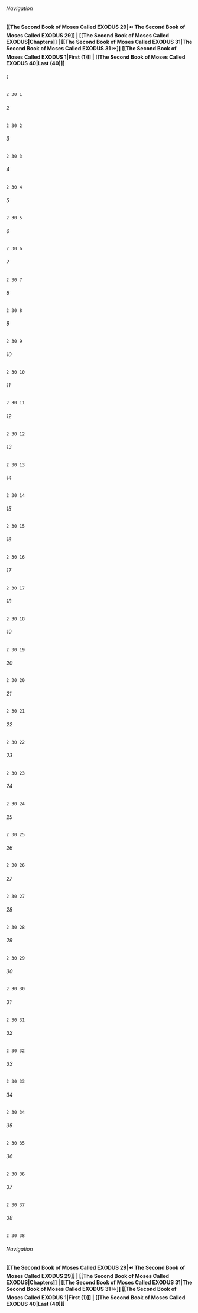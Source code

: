 
###### Navigation
**[[The Second Book of Moses Called EXODUS 29|⏪ The Second Book of Moses Called EXODUS 29]] | [[The Second Book of Moses Called EXODUS|Chapters]] | [[The Second Book of Moses Called EXODUS 31|The Second Book of Moses Called EXODUS 31 ⏩]]**
**[[The Second Book of Moses Called EXODUS 1|First (1)]] | [[The Second Book of Moses Called EXODUS 40|Last (40)]]**

###### 1
``` verse
2 30 1 
```
###### 2
``` verse
2 30 2 
```
###### 3
``` verse
2 30 3 
```
###### 4
``` verse
2 30 4 
```
###### 5
``` verse
2 30 5 
```
###### 6
``` verse
2 30 6 
```
###### 7
``` verse
2 30 7 
```
###### 8
``` verse
2 30 8 
```
###### 9
``` verse
2 30 9 
```
###### 10
``` verse
2 30 10 
```
###### 11
``` verse
2 30 11 
```
###### 12
``` verse
2 30 12 
```
###### 13
``` verse
2 30 13 
```
###### 14
``` verse
2 30 14 
```
###### 15
``` verse
2 30 15 
```
###### 16
``` verse
2 30 16 
```
###### 17
``` verse
2 30 17 
```
###### 18
``` verse
2 30 18 
```
###### 19
``` verse
2 30 19 
```
###### 20
``` verse
2 30 20 
```
###### 21
``` verse
2 30 21 
```
###### 22
``` verse
2 30 22 
```
###### 23
``` verse
2 30 23 
```
###### 24
``` verse
2 30 24 
```
###### 25
``` verse
2 30 25 
```
###### 26
``` verse
2 30 26 
```
###### 27
``` verse
2 30 27 
```
###### 28
``` verse
2 30 28 
```
###### 29
``` verse
2 30 29 
```
###### 30
``` verse
2 30 30 
```
###### 31
``` verse
2 30 31 
```
###### 32
``` verse
2 30 32 
```
###### 33
``` verse
2 30 33 
```
###### 34
``` verse
2 30 34 
```
###### 35
``` verse
2 30 35 
```
###### 36
``` verse
2 30 36 
```
###### 37
``` verse
2 30 37 
```
###### 38
``` verse
2 30 38 
```

###### Navigation
**[[The Second Book of Moses Called EXODUS 29|⏪ The Second Book of Moses Called EXODUS 29]] | [[The Second Book of Moses Called EXODUS|Chapters]] | [[The Second Book of Moses Called EXODUS 31|The Second Book of Moses Called EXODUS 31 ⏩]]**
**[[The Second Book of Moses Called EXODUS 1|First (1)]] | [[The Second Book of Moses Called EXODUS 40|Last (40)]]**

